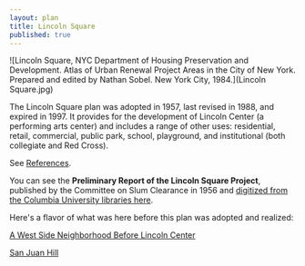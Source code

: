 ```yaml
---
layout: plan
title: Lincoln Square
published: true
---
```



<!---![Lincoln Square, NYC Department of Housing Preservation and Development. Community Development Progress Report: 1968. Prepared and edited by Nathan Sobel. New York City, 1968.](Lincoln Sqaure 1968 I.png)
![Lincoln Square, NYC Department of Housing Preservation and Development. Community Development Progress Report: 1968. Prepared and edited by Nathan Sobel. New York City, 1968.](Lincoln Square 1968 II.png)
![Lincoln Square, NYC Department of Housing Preservation and Development. Community Development Progress Report: 1968. Prepared and edited by Nathan Sobel. New York City, 1968.](Lincoln Square 1968 III.png)
![Lincoln Square, NYC Department of Housing Preservation and Development. Community Development Progress Report: 1968. Prepared and edited by Nathan Sobel. New York City, 1968.](Lincoln Square 1968 IV.png)-->
![Lincoln Square, NYC Department of Housing Preservation and Development. Atlas of Urban Renewal Project Areas in the City of New York. Prepared and edited by Nathan Sobel. New York City, 1984.](Lincoln Square.jpg)

The Lincoln Square plan was adopted in 1957, last revised in 1988, and expired in 1997. It provides for the development of Lincoln Center (a performing arts center) and includes a range of other uses: residential, retail, commercial, public park, school, playground, and institutional (both collegiate and Red Cross).

See [References](http://www.urbanreviewer.org/#page=references.html).

You can see the **Preliminary Report of the Lincoln Square Project**, published by the Committee on Slum Clearance in 1956 and [digitized from the Columbia University libraries here](https://archive.org/details/preliminaryrepor00newy_0). 

Here's a flavor of what was here before this plan was adopted and realized:

[A West Side Neighborhood Before Lincoln Center](https://ephemeralnewyork.wordpress.com/2014/02/03/a-west-side-neighborhood-before-lincoln-center/)

[San Juan Hill](https://ephemeralnewyork.wordpress.com/2008/10/15/manhattans-long-gone-san-juan-hill/)
